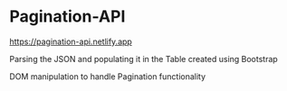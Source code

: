 # Pagination-API

https://pagination-api.netlify.app

Parsing the JSON and populating it in the Table created using Bootstrap


DOM manipulation to handle Pagination functionality
